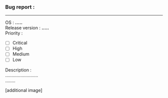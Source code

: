 ### Bug report :
---

OS  : <b>.....</b>   
Release version : <b>.....</b>   
Priority :   
-   [ ] Critical
-   [ ] High
-   [ ] Medium
-   [ ] Low

Description :   
..........................   
........

[additional image]